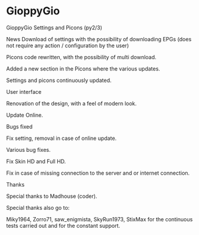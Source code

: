 # GioppyGio

GioppyGio Settings and Picons (py2/3)

News
Download of settings with the possibility of downloading EPGs (does not require any action / configuration by the user)

Picons code rewritten, with the possibility of multi download.

Added a new section in the Picons where the various updates.

Settings and picons continuously updated.

User interface

Renovation of the design, with a feel of modern look.

Update Online.

Bugs fixed

Fix setting, removal in case of online update.

Various bug fixes.

Fix Skin HD and Full HD.

Fix in case of missing connection to the server and or internet connection.

Thanks

Special thanks to Madhouse (coder).

Special thanks also go to:

Miky1964, Zorro71, saw_enigmista, SkyRun1973, StixMax
for the continuous tests carried out and for the constant support.
